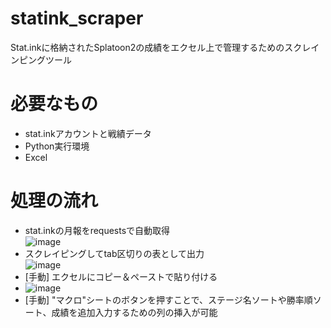 # statink_scraper
Stat.inkに格納されたSplatoon2の成績をエクセル上で管理するためのスクレインピングツール  

# 必要なもの
- stat.inkアカウントと戦績データ  
- Python実行環境  
- Excel  

# 処理の流れ
- stat.inkの月報をrequestsで自動取得  
![image](https://user-images.githubusercontent.com/102900238/161623696-8a76cd84-daee-44c1-b616-443f66638f24.png)
- スクレイピングしてtab区切りの表として出力  
![image](https://user-images.githubusercontent.com/102900238/161624104-5db94d78-f1b1-4a13-89e4-15733d69d767.png)
- [手動] エクセルにコピー＆ペーストで貼り付ける  
- ![image](https://user-images.githubusercontent.com/102900238/161624740-bede0cab-06cd-4802-a90c-15e59391021a.png)
- [手動] "マクロ"シートのボタンを押すことで、ステージ名ソートや勝率順ソート、成績を追加入力するための列の挿入が可能
